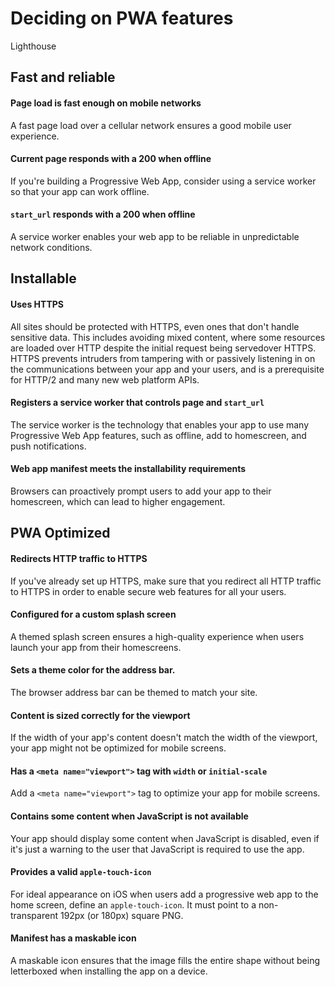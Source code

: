 # Deciding on PWA features

Lighthouse

## Fast and reliable

#### Page load is fast enough on mobile networks
A fast page load over a cellular network ensures a good mobile user experience.
#### Current page responds with a 200 when offline
If you're building a Progressive Web App, consider using a service worker so that your app can work offline.
#### `start_url` responds with a 200 when offline
A service worker enables your web app to be reliable in unpredictable network conditions.

## Installable

#### Uses HTTPS
All sites should be protected with HTTPS, even ones that don't handle sensitive data. This includes avoiding mixed content, where some resources are loaded over HTTP despite the initial request being servedover HTTPS. HTTPS prevents intruders from tampering with or passively listening in on the communications between your app and your users, and is a prerequisite for HTTP/2 and many new web platform APIs.
#### Registers a service worker that controls page and `start_url`
The service worker is the technology that enables your app to use many Progressive Web App features, such as offline, add to homescreen, and push notifications.
#### Web app manifest meets the installability requirements
Browsers can proactively prompt users to add your app to their homescreen, which can lead to higher engagement.

## PWA Optimized

#### Redirects HTTP traffic to HTTPS
If you've already set up HTTPS, make sure that you redirect all HTTP traffic to HTTPS in order to enable secure web features for all your users.
#### Configured for a custom splash screen
A themed splash screen ensures a high-quality experience when users launch your app from their homescreens.
#### Sets a theme color for the address bar.
The browser address bar can be themed to match your site.
#### Content is sized correctly for the viewport
If the width of your app's content doesn't match the width of the viewport, your app might not be optimized for mobile screens.
#### Has a `<meta name="viewport">` tag with `width` or `initial-scale`
Add a `<meta name="viewport">` tag to optimize your app for mobile screens.
#### Contains some content when JavaScript is not available
Your app should display some content when JavaScript is disabled, even if it's just a warning to the user that JavaScript is required to use the app.
#### Provides a valid `apple-touch-icon`
For ideal appearance on iOS when users add a progressive web app to the home screen, define an `apple-touch-icon`. It must point to a non-transparent 192px (or 180px) square PNG.
#### Manifest has a maskable icon
A maskable icon ensures that the image fills the entire shape without being letterboxed when installing the app on a device.
